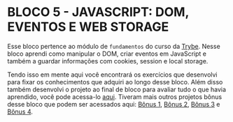 # BLOCO 5 - JAVASCRIPT: DOM, EVENTOS E WEB STORAGE

Esse bloco pertence ao módulo de `fundamentos` do curso da [Trybe](https://www.betrybe.com/). Nesse bloco aprendi como manipular o DOM, criar eventos em JavaScript e também a guardar informações com cookies, session e local storage.

Tendo isso em mente aqui você encontrará os exercí­cios que desenvolvi para fixar os conhecimentos que adquiri ao longo desse bloco. Além disso também desenvolvi o projeto ao final de bloco para avaliar tudo o que havia aprendido, você pode acessa-lo [aqui](https://github.com/tryber/sd-023-a-project-pixels-art/pull/186). Tiveram mais outros projetos bônus desse bloco que podem ser acessados aqui: [Bônus 1](https://github.com/tryber/sd-023-a-project-todo-list/pull/72), [Bônus 2](https://github.com/tryber/sd-023-a-project-meme-generator/pull/57), [Bônus 3](https://github.com/tryber/sd-022-a-project-color-guess/pull/69) e [Bônus 4](https://github.com/tryber/sd-022-a-project-mistery-letter/pull/44).
